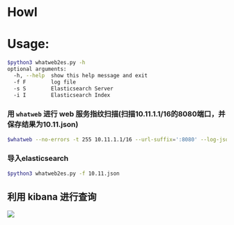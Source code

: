 # Howl

# Usage:

```bash
$python3 whatweb2es.py -h
optional arguments:
  -h, --help  show this help message and exit
  -f F        log file
  -s S        Elasticsearch Server
  -i I        Elasticsearch Index
```

### 用 `whatweb` 进行 web 服务指纹扫描(扫描10.11.1.1/16的8080端口，并保存结果为10.11.json)

```bash
$whatweb --no-errors -t 255 10.11.1.1/16 --url-suffix=':8080' --log-json=10.11.json
```

### 导入elasticsearch
 
```bash
$python3 whatweb2es.py -f 10.11.json
```

## 利用 kibana 进行查询

![](http://obfxuk8r6.bkt.clouddn.com/Howl.png)